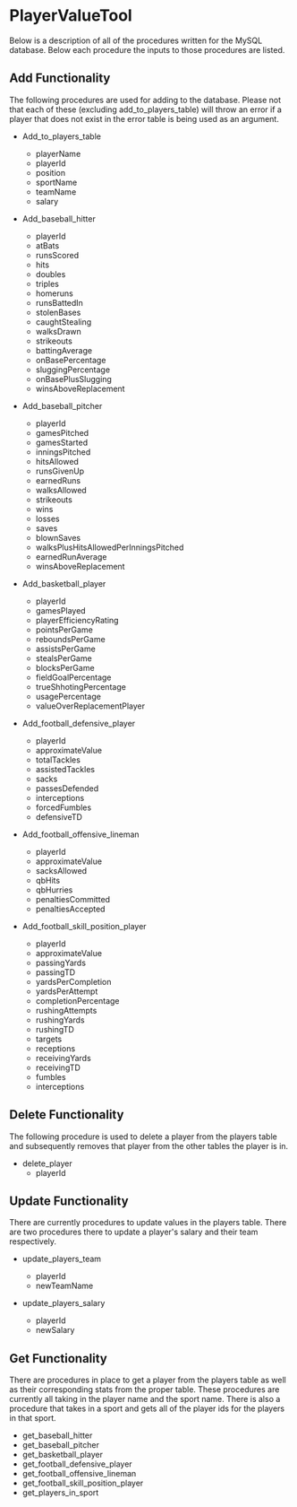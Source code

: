 # PlayerValueTool

Below is a description of all of the procedures written for the MySQL database. Below each procedure the inputs to those procedures are listed.

Add Functionality
-----------------

The following procedures are used for adding to the database. Please not that each of these (excluding add_to_players_table) will throw an error if a player that does not exist in the error table is being used as an argument.

- Add_to_players_table
  - playerName
  - playerId
  - position
  - sportName
  - teamName
  - salary

- Add_baseball_hitter
  - playerId
  - atBats
  - runsScored
  - hits
  - doubles
  - triples
  - homeruns
  - runsBattedIn
  - stolenBases
  - caughtStealing
  - walksDrawn
  - strikeouts
  - battingAverage
  - onBasePercentage
  - sluggingPercentage
  - onBasePlusSlugging
  - winsAboveReplacement

- Add_baseball_pitcher
  - playerId
  - gamesPitched
  - gamesStarted
  - inningsPitched
  - hitsAllowed
  - runsGivenUp
  - earnedRuns
  - walksAllowed
  - strikeouts
  - wins
  - losses
  - saves
  - blownSaves
  - walksPlusHitsAllowedPerInningsPitched
  - earnedRunAverage
  - winsAboveReplacement

- Add_basketball_player
  - playerId
  - gamesPlayed
  - playerEfficiencyRating
  - pointsPerGame
  - reboundsPerGame
  - assistsPerGame
  - stealsPerGame
  - blocksPerGame
  - fieldGoalPercentage
  - trueShhotingPercentage
  - usagePercentage
  - valueOverReplacementPlayer

- Add_football_defensive_player
  - playerId
  - approximateValue
  - totalTackles
  - assistedTackles
  - sacks
  - passesDefended
  - interceptions
  - forcedFumbles
  - defensiveTD

- Add_football_offensive_lineman
  - playerId
  - approximateValue
  - sacksAllowed
  - qbHits
  - qbHurries
  - penaltiesCommitted
  - penaltiesAccepted

- Add_football_skill_position_player
  - playerId
  - approximateValue
  - passingYards
  - passingTD
  - yardsPerCompletion
  - yardsPerAttempt
  - completionPercentage
  - rushingAttempts
  - rushingYards
  - rushingTD
  - targets
  - receptions
  - receivingYards
  - receivingTD
  - fumbles
  - interceptions
  
Delete Functionality
--------------------

The following procedure is used to delete a player from the players table and subsequently removes that player from the other tables the player is in.

- delete_player
  - playerId
  
Update Functionality
--------------------

There are currently procedures to update values in the players table. There are two procedures there to update a player's salary and their team respectively.

- update_players_team
  - playerId
  - newTeamName

- update_players_salary
  - playerId
  - newSalary

Get Functionality
-----------------

There are procedures in place to get a player from the players table as well as their corresponding stats from the proper table. These procedures are currently all taking in the player name and the sport name. There is also a procedure that takes in a sport and gets all of the player ids for the players in that sport.


- get_baseball_hitter
- get_baseball_pitcher
- get_basketball_player
- get_football_defensive_player
- get_football_offensive_lineman
- get_football_skill_position_player
- get_players_in_sport
